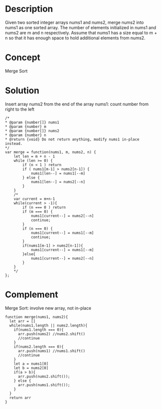 # Description
Given two sorted integer arrays nums1 and nums2, merge nums2 into nums1 as one sorted array. The number of elements initialized in nums1 and nums2 are m and n respectively. Assume that nums1 has a size equal to m + n so that it has enough space to hold additional elements from nums2.

# Concept
Merge Sort 

# Solution
Insert array nums2 from the end of the array nums1: count number from right to the left
```
/* 
* @param {number[]} nums1
* @param {number} m
* @param {number[]} nums2
* @param {number} n
* @return {void} Do not return anything, modify nums1 in-place instead.
*/
var merge = function(nums1, m, nums2, n) {
    let len = m + n - 1
    while (len >= 0) {
        if (n < 1 ) return
        if ( nums1[m-1] > nums2[n-1]) {
            nums1[len--] = nums1[--m]
        } else {
            nums1[len--] = nums2[--n]
        }
    }
    /*
    var current = m+n-1
    while(current > -1){
        if (n === 0 ) return
        if (m === 0) {
            nums1[current--] = nums2[--n]
            continue;
        }
        if (n === 0) {
            nums1[current--] = nums1[--m]
            continue;
        }
        if(nums1[m-1] > nums2[n-1]){
            nums1[current--] = nums1[--m]
        }else{
            nums1[current--] = nums2[--n]
        }
    }
    */
};
```
# Complement
Merge Sort: involve new array, not in-place
```
function merge(nums1, nums2){
  let arr = []
  while(nums1.length || nums2.length){
    if(nums1.length === 0){
      arr.push(nums2) //nums2.shift()
      //continue
    }
    if(nums2.length === 0){
      arr.push(nums1) //nums1.shift()
      //continue
    }
    let a = nums1[0]
    let b = nums2[0]
    if(a > b){
      arr.push(nums2.shift());
    } else {
      arr.push(nums1.shift());
    }
  }
  return arr
}
```
